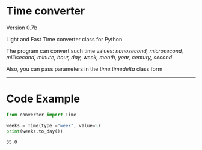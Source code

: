 # Time converter

Version 0.7b

Light and Fast Time converter class for Python

The program can convert such time values: *nanosecond, microsecond, millisecond, minute, hour, day, week, month, year,
century, second*

Also, you can pass parameters in the *time.timedelta* class form

---

# Code Example

```python
from converter import Time

weeks = Time(type_="week", value=5)
print(weeks.to_day())
```

```bash
35.0
```